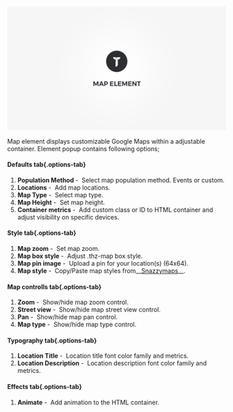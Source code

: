 <div class="thz-doc-image max">
<a class="thz-lightbox mfp-iframe" href="https://www.youtube.com/watch?v=JZnVypwZDGE" data-mfp-title="Creatus WordPress Theme Map Element" data-modal-size="large">
	<img src="../../docs-media/splash-map-element.jpg" alt="Creatus WordPress Theme Map Element" />
</a>
</div>

Map element displays customizable Google Maps within a adjustable container. Element popup contains following options;

#### Defaults tab{.options-tab}
1. __Population Method__&nbsp;-&nbsp; Select map population method. Events or custom.
1. __Locations__&nbsp;-&nbsp; Add map locations.
1. __Map Type__&nbsp;-&nbsp; Select map type.
1. __Map Height__&nbsp;-&nbsp; Set map height.
1. __Container metrics__&nbsp;-&nbsp; Add custom class or ID to HTML container and adjust visibility on specific devices.

#### Style tab{.options-tab}
1. __Map zoom__&nbsp;-&nbsp; Set map zoom.
1. __Map box style__&nbsp;-&nbsp; Adjust .thz-map box style.
1. __Map pin image__&nbsp;-&nbsp; Upload a pin for your location(s) (64x64).
1. __Map style__&nbsp;-&nbsp; Copy/Paste map styles from__[Snazzymaps](https://snazzymaps.com/)__.

#### Map controlls tab{.options-tab}
1. __Zoom__&nbsp;-&nbsp;  Show/hide map zoom control.
1. __Street view__&nbsp;-&nbsp; Show/hide map street view control.
1. __Pan__&nbsp;-&nbsp; Show/hide map pan control.
1. __Map type__&nbsp;-&nbsp; Show/hide map type control.

#### Typography tab{.options-tab}
1. __Location Title__&nbsp;-&nbsp; Location title font color family and metrics.
1. __Location Description__&nbsp;-&nbsp; Location description font color family and metrics.

#### Effects tab{.options-tab}
1. __Animate__&nbsp;-&nbsp; Add animation to the HTML container.